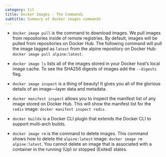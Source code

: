 ```yaml
---
category: til
title: Docker Images - The Commands
subtitle: Summary of docker images commands
---
```


- `docker image pull` is the command to download images. We pull images from repositories inside of remote registries. By default, images will be pulled from repositories on Docker Hub. The following command will pull the image tagged as `latest` from the alpine repository on Docker Hub: `docker image pull alpine:latest`.

- `docker image ls` lists all of the images stored in your Docker host’s local image cache. To see the SHA256 digests of images add the `--digests` flag.

- `docker image inspect` is a thing of beauty! It gives you all of the glorious details of an image—layer data and metadata.

- `docker manifest inspect` allows you to inspect the manifest list of any image stored on Docker Hub. This will show the manifest list for the `redis` image: `docker manifest inspect redis`.

- `docker buildx` is a Docker CLI plugin that extends the Docker CLI to support multi-arch builds.

- `docker image rm` is the command to delete images. This command shows how to delete the `alpine:latest` image: `docker image rm alpine:latest`. You cannot delete an image that is associated with a container in the running (Up) or stopped (Exited) states.


